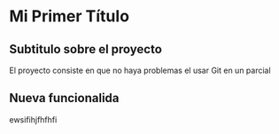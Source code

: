 # Mi Primer Título

## Subtitulo sobre el proyecto

El proyecto consiste en que no haya problemas el usar Git en un parcial

## Nueva funcionalida

ewsifihjfhfhfi